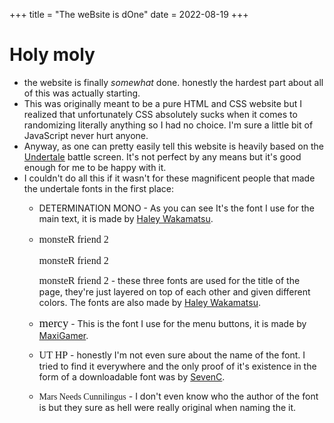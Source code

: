 +++
title = "The weBsite is dOne"
date = 2022-08-19
+++
<div id="box">

# Holy moly 
* the website is finally *somewhat* done. honestly the hardest part about all of this was actually starting.
* This was originally meant to be a pure HTML and CSS website but I realized that unfortunately
CSS absolutely sucks when it comes to randomizing literally anything so I had no choice. I'm sure a little bit of JavaScript never hurt anyone.
* Anyway, as one can pretty easily tell this website is heavily based on the [Undertale](https://undertale.com) battle screen. It's not perfect by any means but it's good enough for me to be happy with it.
* I couldn't do all this if it wasn't for these magnificent people that made the undertale fonts in the first place:
    * DETERMINATION MONO - As you can see It's the font I use for the main text, it is made by [Haley Wakamatsu](https://www.behance.net/gallery/31268855/Determination-Better-Undertale-Font).
    * <p style="font-family: monsterb; font-size: min(3.3vw,12pt);">monsteR friend 2</p>
      <span style="font-family: monsterc; font-size: min(3.3vw,12pt);">monsteR friend 2</span>

      <span style="font-family: monsterf; font-size: min(3.3vw,12pt);">monsteR friend 2</span> - these three fonts are used for the title of the page, they're just layered on top of each other and given different colors. The fonts are also made by [Haley Wakamatsu](https://www.behance.net/gallery/100106185/Monster-Friend-2).
    * <span style="font-family: mercy; font-size: min(3.75vw, 14pt);">mercy</span> - This is the font I use for the menu buttons, it is made by [MaxiGamer](https://fontstruct.com/fontstructions/show/1021503/mercy-1).
    * <span style="font-family: hp; font-size: min(3.3vw,12pt);">UT HP</span> - honestly I'm not even sure about the name of the font. I tried to find it everywhere and the only proof of it's existence in the form of a downloadable font was by [SevenC](https://fontstruct.com/fontstructions/show/1695563/ut-hp-font).
    * <span style="font-family: mars">Mars Needs Cunnilingus</span> - I don't even know who the author of the font is but they sure as hell were really original when naming the it.
</div>